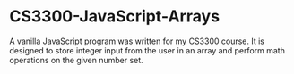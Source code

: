 # CS3300-JavaScript-Arrays

A vanilla JavaScript program was written for my CS3300 course. 
It is designed to store integer input from the user in an array and perform math operations on the given number set.
